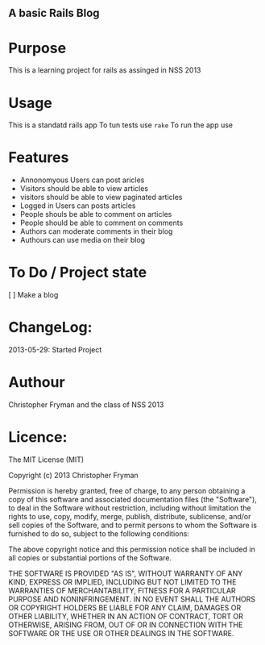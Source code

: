 A basic Rails Blog
------------------

Purpose
=======

This is a learning project for rails as assinged in NSS 2013

Usage
=====

This is a standatd rails app
To tun tests use `rake`
To run the app use ` `

Features
========

* Annonomyous Users can post aricles
* Visitors should be able to view articles
* visitors should be able to view paginated articles
* Logged in Users can posts articles
* People shouls be able to comment on articles
* People should be able to comment on comments
* Authors can moderate comments in their blog
* Authours can use media on their blog

To Do / Project state
=====================

[ ] Make a blog

ChangeLog:
==========

2013-05-29: Started Project

Authour
=======

Christopher Fryman and the class of NSS 2013

Licence:
========

The MIT License (MIT)

Copyright (c) 2013 Christopher Fryman

Permission is hereby granted, free of charge, to any person obtaining a copy
of this software and associated documentation files (the "Software"), to deal
in the Software without restriction, including without limitation the rights
to use, copy, modify, merge, publish, distribute, sublicense, and/or sell
copies of the Software, and to permit persons to whom the Software is
furnished to do so, subject to the following conditions:

The above copyright notice and this permission notice shall be included in
all copies or substantial portions of the Software.

THE SOFTWARE IS PROVIDED "AS IS", WITHOUT WARRANTY OF ANY KIND, EXPRESS OR
IMPLIED, INCLUDING BUT NOT LIMITED TO THE WARRANTIES OF MERCHANTABILITY,
FITNESS FOR A PARTICULAR PURPOSE AND NONINFRINGEMENT. IN NO EVENT SHALL THE
AUTHORS OR COPYRIGHT HOLDERS BE LIABLE FOR ANY CLAIM, DAMAGES OR OTHER
LIABILITY, WHETHER IN AN ACTION OF CONTRACT, TORT OR OTHERWISE, ARISING FROM,
OUT OF OR IN CONNECTION WITH THE SOFTWARE OR THE USE OR OTHER DEALINGS IN
THE SOFTWARE.